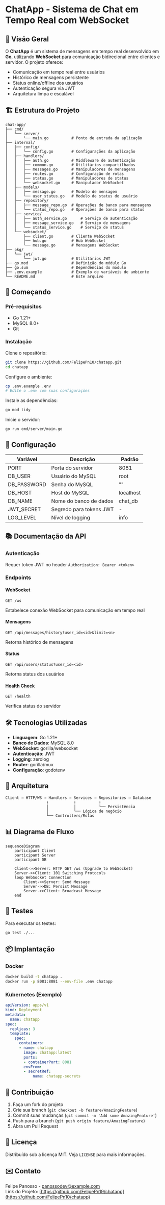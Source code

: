 # ChatApp - Sistema de Chat em Tempo Real com WebSocket

## 📝 Visão Geral
O **ChatApp** é um sistema de mensagens em tempo real desenvolvido em **Go**, utilizando **WebSocket** para comunicação bidirecional entre clientes e servidor. O projeto oferece:

- Comunicação em tempo real entre usuários
- Histórico de mensagens persistente
- Status online/offline dos usuários
- Autenticação segura via JWT
- Arquitetura limpa e escalável

## 🏗️ Estrutura do Projeto

```
chat-app/
├── cmd/
│   └── server/
│       └── main.go          # Ponto de entrada da aplicação
├── internal/
│   ├── config/
│   │   └── config.go        # Configurações da aplicação
│   ├── handlers/
│   │   ├── auth.go          # Middleware de autenticação
│   │   ├── common.go        # Utilitários compartilhados
│   │   ├── messages.go      # Manipuladores de mensagens
│   │   ├── routes.go        # Configuração de rotas
│   │   ├── status.go        # Manipuladores de status
│   │   └── websocket.go     # Manipulador WebSocket
│   ├── models/
│   │   ├── message.go       # Modelo de mensagem
│   │   └── user_status.go   # Modelo de status do usuário
│   ├── repository/
│   │   ├── message_repo.go  # Operações de banco para mensagens
│   │   └── status_repo.go   # Operações de banco para status
│   ├── service/
│   │   ├── auth_service.go      # Serviço de autenticação
│   │   ├── message_service.go   # Serviço de mensagens
│   │   └── status_service.go    # Serviço de status
│   └── websocket/
│       ├── client.go        # Cliente WebSocket
│       ├── hub.go           # Hub WebSocket
│       └── message.go       # Mensagens WebSocket
├── pkg/
│   └── jwt/
│       └── jwt.go           # Utilitários JWT
├── go.mod                   # Definição do módulo Go
├── go.sum                   # Dependências do módulo
├── .env.example             # Exemplo de variáveis de ambiente
└── README.md                # Este arquivo
```

## 🚀 Começando

### Pré-requisitos

- Go 1.21+
- MySQL 8.0+
- Git

### Instalação

Clone o repositório:

```bash
git clone https://github.com/FelipePn10/chatapp.git
cd chatapp
```

Configure o ambiente:

```bash
cp .env.example .env
# Edite o .env com suas configurações
```

Instale as dependências:

```bash
go mod tidy
```

Inicie o servidor:

```bash
go run cmd/server/main.go
```

## 🔧 Configuração

| Variável     | Descrição                     | Padrão     |
|--------------|-------------------------------|------------|
| PORT         | Porta do servidor             | 8081       |
| DB_USER      | Usuário do MySQL              | root       |
| DB_PASSWORD  | Senha do MySQL                | ""         |
| DB_HOST      | Host do MySQL                 | localhost  |
| DB_NAME      | Nome do banco de dados        | chat_db    |
| JWT_SECRET   | Segredo para tokens JWT       | -          |
| LOG_LEVEL    | Nível de logging              | info       |

## 📚 Documentação da API

### Autenticação

Requer token JWT no header `Authorization: Bearer <token>`

### Endpoints

#### WebSocket

```http
GET /ws
```

Estabelece conexão WebSocket para comunicação em tempo real

#### Mensagens

```http
GET /api/messages/history?user_id=<id>&limit=<n>
```

Retorna histórico de mensagens

#### Status

```http
GET /api/users/status?user_id=<id>
```

Retorna status dos usuários

#### Health Check

```http
GET /health
```

Verifica status do servidor

## 🛠️ Tecnologias Utilizadas

- **Linguagem**: Go 1.21+
- **Banco de Dados**: MySQL 8.0
- **WebSocket**: gorilla/websocket
- **Autenticação**: JWT
- **Logging**: zerolog
- **Router**: gorilla/mux
- **Configuração**: godotenv

## 🧠 Arquitetura

```
Client → HTTP/WS → Handlers → Services → Repositories → Database
                  ↑           ↑          ↑
                  │           │          └── Persistência
                  │           └── Lógica de negócio
                  └── Controllers/Rotas
```

## 📊 Diagrama de Fluxo

```mermaid
sequenceDiagram
    participant Client
    participant Server
    participant DB

    Client->>Server: HTTP GET /ws (Upgrade to WebSocket)
    Server->>Client: 101 Switching Protocols
    loop WebSocket Connection
        Client->>Server: Send Message
        Server->>DB: Persist Message
        Server->>Client: Broadcast Message
    end
```

## 🧪 Testes

Para executar os testes:

```bash
go test ./...
```

## 📦 Implantação

### Docker

```bash
docker build -t chatapp .
docker run -p 8081:8081 --env-file .env chatapp
```

### Kubernetes (Exemplo)

```yaml
apiVersion: apps/v1
kind: Deployment
metadata:
  name: chatapp
spec:
  replicas: 3
  template:
    spec:
      containers:
      - name: chatapp
        image: chatapp:latest
        ports:
        - containerPort: 8081
        envFrom:
        - secretRef:
            name: chatapp-secrets
```

## 🤝 Contribuição

1. Faça um fork do projeto
2. Crie sua branch (`git checkout -b feature/AmazingFeature`)
3. Commit suas mudanças (`git commit -m 'Add some AmazingFeature'`)
4. Push para a branch (`git push origin feature/AmazingFeature`)
5. Abra um Pull Request

## 📄 Licença

Distribuído sob a licença MIT. Veja `LICENSE` para mais informações.

## ✉️ Contato

Felipe Panosso - [panossodev@example.com](mailto:panossodev@example.com)  
Link do Projeto: [https://github.com/FelipePn19/chatapp](https://github.com/FelipePn10/chatapp)